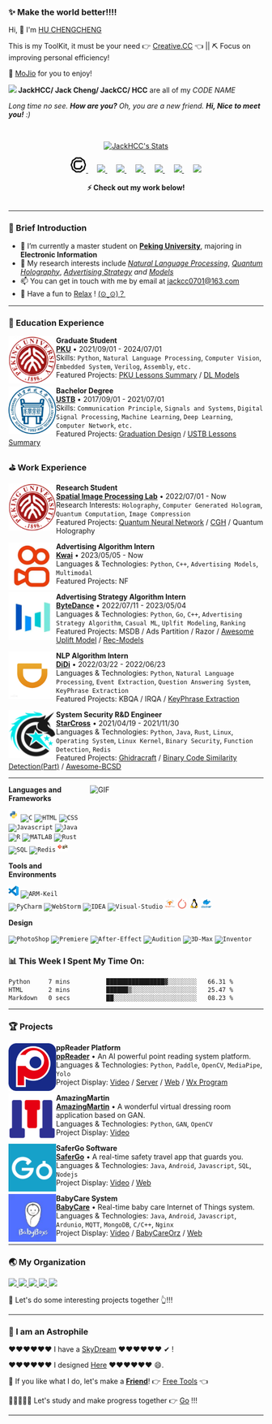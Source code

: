### ✨ Make the world better!!!!

<p>Hi, 👋  I'm <a href="https://blog.creativecc.cn/" target="_blank">HU CHENGCHENG </a></p>

This is my ToolKit, it must be your need 👉 [Creative.CC](https://nav.creativecc.cn/custom/common.html) 👈 || ⛏ Focus on improving personal efficiency!

🎈 [MoJio](https://mojio.creativecc.cn/) for you to enjoy!

<p><img src="https://emojis.slackmojis.com/emojis/images/1531849430/4246/blob-sunglasses.gif?1531849430" width="22" /><b> JackHCC/ Jack Cheng/ JackCC/ HCC</b> are all of my <em>CODE NAME</em></p>

<em>Long time no see. <b>How are you?</b> Oh, you are a new friend. <b>Hi, Nice to meet you!</b> :)</em>

<br>

<p align="center">
  <a href="https://github.com/JackHCC" class="rich-diff-level-one">
    <img src="https://readme-stats-server-jackcc.vercel.app/api?username=JackHCC&title_color=333&text_color=777" alt="JackHCC's Stats" >
    <!-- &hide=issues
    <img src="https://github-readme-stats.vercel.app/api?username=Charmve&hide=issues&title_color=333&text_color=777" alt="JackHCC's Stats" >
    -->
  </a>
</p>

<p align="center">
  <a href= "https://creativecc.cn" target="_blank" alt="Toolkit" title="Toolkit">
    <img src="./Res/Icon/toolkit.png" width="30px"/>
  </a>
  &emsp;
  <a href="https://blog.csdn.net/qq_43042024" target="_blank" alt="CSDN" title="CSDN">
    <img src="https://img.icons8.com/material/48/000000/csdn.png" width="30px"/>
  </a>
  &emsp;
  <a href="https://www.zhihu.com/people/jack-c-77" target="_blank" alt="Zhihu" title="Zhihu">
    <img src="https://img.icons8.com/material-two-tone/50/000000/zhihu.png" width="28px"/>
  </a>
  &emsp;
  <a href="https://space.bilibili.com/327097999" target="_blank" alt="Bilibili" title="Bilibili">
    <img src="https://user-images.githubusercontent.com/29084184/129467562-a754907c-c128-40d0-80ad-86e89bdda3d6.png" width="30px"/>
  </a> 
  &emsp;
    <a href= "https://twitter.com/JackChe66021834" target="_blank" alt="Twitter" title="Twitter">
    <img src="https://img.icons8.com/ios-glyphs/30/000000/twitter--v1.png" width="30px"/>
  </a>
  &emsp;
  <a href= "https://www.instagram.com/hcc0701/" target="_blank" alt="Instagram" title="Instagram">
    <img src="https://img.icons8.com/ios-glyphs/256/000000/instagram-new.svg" width="28px"/>
  </a>
  &emsp;
  <a href="https://www.jianshu.com/u/f4a500314f23" target="_blank" alt="Jianshu" title="Jianshu">
    <img src="https://img.icons8.com/material-outlined/24/000000/jianshu.png" width="26px"/>
  </a>
  <br><br>
  <strong>⚡ Check out my work below! </strong>
  <br><br>
</p>

---

### 🤡 Brief Introduction

- 🏫 I’m currently a master student on **<a href="https://www.pku.edu.cn/">Peking University</a>**, majoring in **Electronic Information**
- 🌱 My research interests include [*Natural Language Processing*](https://github.com/JackHCC/NLP-Bubble), [*Quantum*](https://github.com/JackHCC/Quantum-Neural-Network) [*Holography*](https://github.com/JackHCC/Computer-Generated-Hologram), [*Advertising Strategy*](https://github.com/JackHCC/Awesome-Uplift-Model) *and* [*Models*](https://github.com/JackHCC/Rec-Models)
- 📫 You can get in touch with me by email at [jackcc0701@163.com](mailto:jackcc0701@163.com)
- 🎈 Have a fun to [Relax](https://blog.creativecc.cn/iCreate-GuitarSimulator/index) ! [(⊙ˍ⊙)？](https://www.bilibili.com/video/BV1HC4y1x7ek/)

---

### 📗 Education Experience

[<img align="left" height="94px" width="94px" alt="PKU" src="./Res/Icon/PKU.png"/>](https://www.pku.edu.cn/)

**Graduate Student** \
[**PKU**](https://www.pku.edu.cn/) • 2021/09/01 - 2024/07/01 \
Skills: `Python`, `Natural Language Processing`, `Computer Vision`, `Embedded System`, `Verilog`, `Assembly`, `etc.` \
Featured Projects: [PKU Lessons Summary](https://github.com/JackHCC/PKU-Lessons-Summary) / [DL Models](https://github.com/JackHCC/Awesome-DL-Models)
<br/>


[<img align="left" height="94px" width="94px" alt="USTB" src="./Res/Icon/USTB.png"/>](https://www.ustb.edu.cn/)

**Bachelor Degree** \
[**USTB**](https://www.ustb.edu.cn/) • 2017/09/01 - 2021/07/01 \
Skills: `Communication Principle`, `Signals and Systems`, `Digital Signal Processing`, `Machine Learning`, `Deep Learning`, `Computer Network`, `etc.` \
Featured Projects: [Graduation Design](https://github.com/JackHCC/Graduation-Design) / [USTB Lessons Summary](https://github.com/JackHCC/USTB-miniPaper)
<br>

### ⛳ Work Experience

[<img align="left" height="94px" width="94px" alt="PKU" src="./Res/Icon/PKU.png"/>](https://www.pku.edu.cn/)

**Research Student** \
[**Spatial Image Processing Lab**](https://ygl.creativecc.cn/) • 2022/07/01 - Now \
Research Interests: `Holography`, `Computer Generated Hologram`, `Quantum Computation`, `Image Compression`  \
Featured Projects: [Quantum Neural Network](https://github.com/JackHCC/Quantum-Neural-Network) / [CGH](https://github.com/JackHCC/Computer-Generated-Hologram) / Quantum Holography
<br>

[<img align="left" height="94px" width="94px" alt="Kwai" src="./Res/Icon/Kwai.png"/>](https://www.kuaishou.com/)

**Advertising Algorithm Intern** \
[**Kwai**](https://www.kuaishou.com/) • 2023/05/05 - Now \
Languages & Technologies: `Python`, `C++`, `Advertising Models`, `Multimodal`  \
Featured Projects: NF
<br>

[<img align="left" height="94px" width="94px" alt="ByteDance" src="./Res/Icon/Bytedance.png"/>](https://www.bytedance.com/)

**Advertising Strategy Algorithm Intern** \
[**ByteDance**](https://www.bytedance.com/) • 2022/07/11 - 2023/05/04 \
Languages & Technologies: `Python`, `Go`, `C++`, `Advertising Strategy Algorithm`, `Casual ML`, `Uplfit Modeling`, `Ranking`  \
Featured Projects: MSDB / Ads Partition / Razor / [Awesome Uplift Model](https://github.com/JackHCC/Awesome-Uplift-Model) / [Rec-Models](https://github.com/JackHCC/Rec-Models)
<br>

[<img align="left" height="94px" width="94px" alt="DiDi" src="./Res/Icon/DiDi.png"/>](https://www.didiglobal.com/)

**NLP Algorithm Intern** \
[**DiDi**](https://www.didiglobal.com/) • 2022/03/22 - 2022/06/23 \
Languages & Technologies: `Python`, `Natural Language Processing`, `Event Extraction`, `Question Answering System`, `KeyPhrase Extraction`  \
Featured Projects: KBQA / IRQA / [KeyPhrase Extraction](https://github.com/JackHCC/Chinese-Keyphrase-Extraction)
<br>

[<img align="left" height="94px" width="94px" alt="StarCross" src="./Res/Icon/XLKJ.png"/>](http://www.starcross.cn/)

**System Security R&D Engineer** \
[**StarCross**](http://www.starcross.cn/) • 2021/04/19 - 2021/11/30 \
Languages & Technologies: `Python`, `Java`, `Rust`, `Linux`, `Operating System`, `Linux Kernel`, `Binary Security`, `Function Detection`, `Redis` \
Featured Projects: [Ghidracraft](https://github.com/StarCrossPortal/ghidracraft) / [Binary Code Similarity Detection(Part)](https://github.com/JackHCC/Pcode-Similarity) / [Awesome-BCSD](https://github.com/JackHCC/Awesome-Binary-Code-Similarity-Detection-2021)
<br>


---
<img align="right" alt="GIF" src="https://github.com/abhisheknaiidu/abhisheknaiidu/blob/master/code.gif?raw=true" width="343" height="220" title="Do what you like, and do it best!"> 

**Languages and Frameworks**

<code><img height="20" src="https://raw.githubusercontent.com/github/explore/80688e429a7d4ef2fca1e82350fe8e3517d3494d/topics/python/python.png" alt="Python" title="Python"></code>
<code><img height="20" src="https://img.icons8.com/color/48/000000/c-programming.png" alt="C" title="C"></code>
<code><img height="20" src="https://img.icons8.com/color/48/000000/html-5--v1.png" alt="HTML" title="HTML"></code>
<code><img height="20" src="https://img.icons8.com/dusk/64/000000/css3.png" alt="CSS" title="CSS"></code>
<code><img height="20" src="https://img.icons8.com/dusk/64/000000/javascript-logo.png" alt="Javascript" title="Javascript"></code>
<code><img height="20" src="https://img.icons8.com/color/48/000000/java-coffee-cup-logo--v1.png" alt="Java" title="Java"></code>
<code><img height="20" src="https://img.icons8.com/external-becris-lineal-color-becris/64/000000/external-r-data-science-becris-lineal-color-becris.png" alt="R" title="R"></code>
<code><img height="20" src="https://img.icons8.com/fluency/48/000000/matlab.png" alt="MATLAB" title="MATLAB"></code>
<code><img height="20" src="https://img.icons8.com/external-tal-revivo-shadow-tal-revivo/48/000000/external-rust-is-a-multi-paradigm-system-programming-language-logo-shadow-tal-revivo.png" alt="Rust" title="Rust"></code>
<code><img height="20" src="https://img.icons8.com/external-soft-fill-juicy-fish/60/000000/external-sql-coding-and-development-soft-fill-soft-fill-juicy-fish.png" alt="SQL" title="SQL"></code>
<code><img height="20" src="https://img.icons8.com/color/48/000000/redis.png" alt="Redis" title="Redis"></code>
<code><img height="20" src="https://raw.githubusercontent.com/github/explore/80688e429a7d4ef2fca1e82350fe8e3517d3494d/topics/git/git.png" alt="Git" title="Git"></code>

**Tools and Environments**

<code><img height="20" src="https://raw.githubusercontent.com/github/explore/80688e429a7d4ef2fca1e82350fe8e3517d3494d/topics/visual-studio-code/visual-studio-code.png" alt="VSCode" title="VSCode"></code>
<code><img height="20" src="https://user-images.githubusercontent.com/29084184/128668555-59d96329-2e64-4370-bfdc-89bf7a12aea8.png" alt="ARM-Keil" title="ARM-Keil"></code>
<code><img height="20" src="https://img.icons8.com/color/48/000000/pycharm.png" alt="PyCharm" title="PyCharm"></code>
<code><img height="20" src="https://img.icons8.com/color/48/000000/webstorm.png" alt="WebStorm" title="WebStorm"></code>
<code><img height="20" src="https://img.icons8.com/color/48/000000/intellij-idea.png" alt="IDEA" title="IDEA"></code>
<code><img height="20" src="https://img.icons8.com/color/48/000000/visual-studio.png" alt="Visual-Studio" title="Visual-Studio"></code>
<code><img height="20" src="https://raw.githubusercontent.com/github/explore/80688e429a7d4ef2fca1e82350fe8e3517d3494d/topics/tensorflow/tensorflow.png" alt="TensorFlow" title="TensorFlow"></code>
<code><img height="20" src="Res/Icon/pytorch.png" alt="Pytorch" title="Pytorch"></code>
<code><img height="20" src="https://raw.githubusercontent.com/github/explore/80688e429a7d4ef2fca1e82350fe8e3517d3494d/topics/linux/linux.png" alt="Linux" title="Linux"></code>
<code><img height="20" src="https://raw.githubusercontent.com/github/explore/80688e429a7d4ef2fca1e82350fe8e3517d3494d/topics/docker/docker.png" alt="Docker" title="Docker"></code>
<br>

**Design**

<code><img height="20" src="https://img.icons8.com/color/50/000000/adobe-photoshop.png" alt="PhotoShop" title="PhotoShop"></code>
<code><img height="20" src="https://img.icons8.com/color/48/000000/adobe-premiere-pro.png" alt="Premiere" title="Premiere"></code>
<code><img height="20" src="https://img.icons8.com/color/48/000000/adobe-after-effects.png" alt="After-Effect" title="After-Effect"></code>
<code><img height="20" src="https://img.icons8.com/color/48/000000/adobe-audition.png" alt="Audition" title="Audition"></code>
<code><img height="20" src="https://img.icons8.com/color/48/000000/3ds-max.png" alt="3D-Max" title="3D-Max"></code>
<code><img height="20" src="https://img.icons8.com/fluency/48/000000/autodesk-inventor-2020.png" alt="Inventor" title="Inventor"></code>



### 📊 This Week I Spent My Time On:
<!--START_SECTION:waka-->

```text
Python     7 mins          ████████████████▓░░░░░░░░   66.31 %
HTML       2 mins          ██████▒░░░░░░░░░░░░░░░░░░   25.47 %
Markdown   0 secs          ██░░░░░░░░░░░░░░░░░░░░░░░   08.23 %
```

<!--END_SECTION:waka-->


---

### 🏆 Projects

[<img align="left" height="94px" width="94px" alt="ppReader" src="./Res/Icon/ppReader.png"/>](https://github.com/CrashKingOrz/ppReader-Kernel)

**ppReader Platform** \
[**ppReader**](https://github.com/CrashKingOrz/ppReader-Kernel) • An AI powerful point reading system platform. \
Languages & Technologies: `Python`, `Paddle`, `OpenCV`, `MediaPipe`, `Yolo`\
Project Display: [Video](https://www.bilibili.com/video/BV1j94y1d7kC/) / [Server](https://github.com/CrashKingOrz/ppReader-Server) / [Web](https://github.com/CrashKingOrz/ppReader-Web) / [Wx Program](https://github.com/CrashKingOrz/ppReader)
<br>

[<img align="left" height="94px" width="94px" alt="AmazingMartin" src="./Res/Icon/AmazingMartin.png"/>](https://github.com/CrashKingOrz/AmazingMartin)

**AmazingMartin** \
[**AmazingMartin**](https://github.com/CrashKingOrz/AmazingMartin) • A wonderful virtual dressing room application based on GAN. \
Languages & Technologies: `Python`, `GAN`, `OpenCV`\
Project Display: [Video](https://www.bilibili.com/video/BV15W4y167vb) 
<br>

[<img align="left" height="94px" width="94px" alt="SaferGo" src="./Res/Icon/SaferGo.jpg"/>](https://github.com/JackHCC/SaferGo)

**SaferGo Software** \
[**SaferGo**](https://github.com/JackHCC/SaferGo) • A real-time safety travel app that guards you. \
Languages & Technologies: `Java`, `Android`, `Javascript`, `SQL`, `Nodejs` \
Project Display: [Video](https://www.bilibili.com/video/BV1jE411w7T4/) / [Web](https://blog.creativecc.cn/Web-SaferGo/)
<br>

[<img align="left" height="94px" width="94px" alt="BabyBox" src="./Res/Icon/BabyBox.png"/>](https://github.com/JackHCC/BabyBox)

**BabyCare System** \
[**BabyCare**](https://github.com/JackHCC/BabyBox) • Real-time baby care Internet of Things system. \
Languages & Technologies: `Java`, `Android`, `Javascript`, `Ardunio`, `MQTT`, `MongoDB`, `C/C++`, `Nginx`\
Project Display: [Video](https://www.bilibili.com/video/BV1pE411w71e/) / [BabyCareOrz](https://github.com/babycareorg) / [Web](https://blog.creativecc.cn/Web-BabyCare/)
<br>


---

### 🌏 My Organization
<a href="https://github.com/Cheer-for-fun">
    <img src="https://img.shields.io/badge/PKU-Cheer--for--Fun-success?logo=data:Res/Icon/verilog.png">
</a>
<a href="https://github.com/CrashKingOrz">
    <img src="https://img.shields.io/badge/PKU-CrashKing-orange">
</a>
<a href="https://github.com/sspkudx">
    <img src="https://img.shields.io/badge/PKU-Sspku-red">
</a>
<a href="https://github.com/SIPL-pku">
    <img src="https://img.shields.io/badge/PKU-SIPL-purple">
</a>
<a href="https://github.com/babycareorg">
    <img src="https://img.shields.io/badge/USTB-BabyCareOrz-blue">
</a>

<br>

🤝 Let's do some interesting projects together 👆!!!

---

### 🔭 I am an Astrophile

<p>❤❤❤❤❤❤ I have a <a href="https://blog.creativecc.cn/SkyDream/">SkyDream</a> ❤❤❤❤❤❤ ✔ !</p>
<p>❤❤❤❤❤❤ I designed <a href="https://github.com/JackHCC/SkyDream">Here</a> ❤❤❤❤❤❤ 😄.</p>

🧤 If you like what I do, let's make a [**Friend**](https://blog.creativecc.cn/friends/)! 👉 [Free Tools](https://creativecc.cn/index/index.html) 👈  

👩🏼‍🤝‍🧑🏻 Let's study and make progress together 👉 [Go](https://blog.creativecc.cn/) !!! 

---

